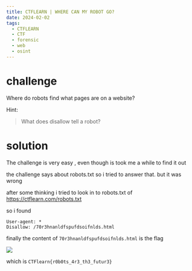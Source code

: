 ```yaml
---
title: CTFLEARN | WHERE CAN MY ROBOT GO?
date: 2024-02-02
tags:
  - CTFLEARN
  - CTF
  - forensic
  - web
  - osint
---
```


# challenge

Where do robots find what pages are on a website?

Hint:

> What does disallow tell a robot?


# solution

The challenge is very easy , even though is took me a while to find it out

the challenge  says about robots.txt so i tried to answer that.
but it was wrong

after some thinking i tried to look in to robots.txt  of https://ctflearn.com/robots.txt 

so i found

```
User-agent: *  
Disallow: /70r3hnanldfspufdsoifnlds.html
```

finally the content of `70r3hnanldfspufdsoifnlds.html` is the flag 

![](https://media0.giphy.com/media/v1.Y2lkPTc5MGI3NjExcWJlc3dmcDlocm8yZG93MHZhMmkxOThqa2ZwNmUxYjBldmY0NW5xeSZlcD12MV9pbnRlcm5hbF9naWZfYnlfaWQmY3Q9Zw/9xt5eMX6WhOhvfWajw/giphy.gif)


which is `CTFlearn{r0b0ts_4r3_th3_futur3}`

